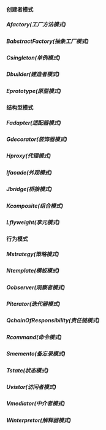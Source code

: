 #### 创建者模式

##### Afactory(工厂方法模式)
##### BabstractFactory(抽象工厂模式)
##### Csingleton(单例模式)
##### Dbuilder(建造者模式)
##### Eprototype(原型模式)

#### 结构型模式

##### Fadapter(适配器模式)
##### Gdecorator(装饰器模式)
##### Hproxy(代理模式)
##### Ifacade(外观模式)
##### Jbridge(桥接模式)
##### Kcomposite(组合模式)
##### Lflyweight(享元模式)

#### 行为模式

##### Mstrategy(策略模式)
##### Ntemplate(模板模式)
##### Oobserver(观察者模式)
##### Piterator(迭代器模式)
##### QchainOfResponsibility(责任链模式)
##### Rcommand(命令模式)
##### Smemento(备忘录模式)
##### Tstate(状态模式)
##### Uvistor(访问者模式)
##### Vmediator(中介者模式)
##### Winterpretor(解释器模式)